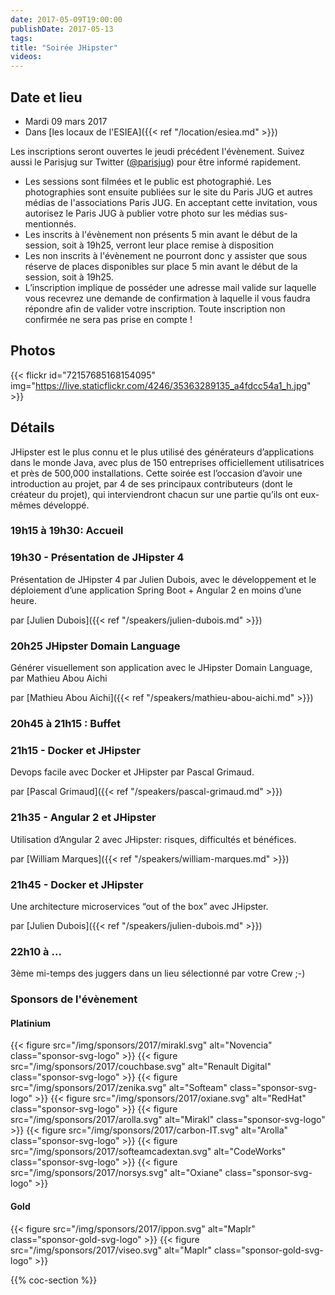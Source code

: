 ```yaml
---
date: 2017-05-09T19:00:00
publishDate: 2017-05-13
tags:
title: "Soirée JHipster"
videos:
---
```


## Date et lieu

- Mardi 09 mars 2017
- Dans [les locaux de l'ESIEA]({{< ref "/location/esiea.md" >}})

Les inscriptions seront ouvertes le jeudi précédent l'évènement. Suivez aussi le Parisjug sur Twitter ([@parisjug](https://twitter.com/parisjug)) pour être informé rapidement.
- Les sessions sont filmées et le public est photographié. Les photographies sont ensuite publiées sur le site du Paris JUG et autres médias de l'associations Paris JUG. En acceptant cette invitation, vous autorisez le Paris JUG à publier votre photo sur les médias sus-mentionnés.
- Les inscrits à l'évènement non présents 5 min avant le début de la session, soit à 19h25, verront leur place remise à disposition
- Les non inscrits à l'évènement ne pourront donc y assister que sous réserve de places disponibles sur place 5 min avant le début de la session, soit à 19h25.
- L’inscription implique de posséder une adresse mail valide sur laquelle vous recevrez une demande de confirmation à laquelle il vous faudra répondre afin de valider votre inscription. Toute inscription non confirmée ne sera pas prise en compte !


## Photos

{{< flickr id="72157685168154095" img="https://live.staticflickr.com/4246/35363289135_a4fdcc54a1_h.jpg" >}}


## Détails

JHipster est le plus connu et le plus utilisé des générateurs d’applications dans le monde Java, avec plus de 150 entreprises officiellement utilisatrices et près de 500,000 installations.
Cette soirée est l’occasion d’avoir une introduction au projet, par 4 de ses principaux contributeurs (dont le créateur du projet), qui interviendront chacun sur une partie qu’ils ont eux-mêmes développé.


### 19h15 à 19h30: Accueil

### 19h30 - Présentation de JHipster 4

Présentation de JHipster 4 par Julien Dubois, avec le développement et le déploiement d’une application Spring Boot + Angular 2 en moins d’une heure.

par [Julien Dubois]({{< ref "/speakers/julien-dubois.md" >}})

### 20h25 JHipster Domain Language

Générer visuellement son application avec le JHipster Domain Language, par Mathieu Abou Aichi

par [Mathieu Abou Aichi]({{< ref "/speakers/mathieu-abou-aichi.md" >}})

### 20h45 à 21h15 : Buffet


### 21h15 - Docker et JHipster

Devops facile avec Docker et JHipster par Pascal Grimaud.

par [Pascal Grimaud]({{< ref "/speakers/pascal-grimaud.md" >}})

### 21h35 - Angular 2 et JHipster

Utilisation d’Angular 2 avec JHipster: risques, difficultés et bénéfices.

par [William Marques]({{< ref "/speakers/william-marques.md" >}})

### 21h45 - Docker et JHipster

Une architecture microservices “out of the box” avec JHipster.

par [Julien Dubois]({{< ref "/speakers/julien-dubois.md" >}})

### 22h10 à ...

3ème mi-temps des juggers dans un lieu sélectionné par votre Crew ;-)


### Sponsors de l'évènement

#### Platinium
{{< figure src="/img/sponsors/2017/mirakl.svg" alt="Novencia" class="sponsor-svg-logo" >}}
{{< figure src="/img/sponsors/2017/couchbase.svg" alt="Renault Digital" class="sponsor-svg-logo" >}}
{{< figure src="/img/sponsors/2017/zenika.svg" alt="Softeam" class="sponsor-svg-logo" >}}
{{< figure src="/img/sponsors/2017/oxiane.svg" alt="RedHat" class="sponsor-svg-logo" >}}
{{< figure src="/img/sponsors/2017/arolla.svg" alt="Mirakl" class="sponsor-svg-logo" >}}
{{< figure src="/img/sponsors/2017/carbon-IT.svg" alt="Arolla" class="sponsor-svg-logo" >}}
{{< figure src="/img/sponsors/2017/softeamcadextan.svg" alt="CodeWorks" class="sponsor-svg-logo" >}}
{{< figure src="/img/sponsors/2017/norsys.svg" alt="Oxiane" class="sponsor-svg-logo" >}}

#### Gold
{{< figure src="/img/sponsors/2017/ippon.svg" alt="Maplr" class="sponsor-gold-svg-logo" >}}
{{< figure src="/img/sponsors/2017/viseo.svg" alt="Maplr" class="sponsor-gold-svg-logo" >}}


{{% coc-section %}}
